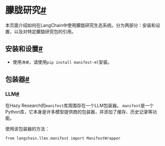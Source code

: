 

朦胧研究[#](#hazy-research "此标题的永久链接")
==================================

本页面介绍如何在LangChain中使用朦胧研究生态系统。分为两部分：安装和设置，以及对特定朦胧研究包的引用。

安装和设置[#](#installation-and-setup "此标题的永久链接")
--------------------------------------------

* 使用`清单`，请使用`pip install manifest-ml`安装。

包装器[#](#wrappers "此标题的永久链接")
----------------------------

### LLM[#](#llm "此标题的永久链接")

在Hazy Research的`manifest`库周围存在一个LLM包装器。
`manifest`是一个Python库，它本身是许多模型提供商的包装器，并添加了缓存、历史记录等功能。

使用该包装器的方法：

```
from langchain.llms.manifest import ManifestWrapper

```


